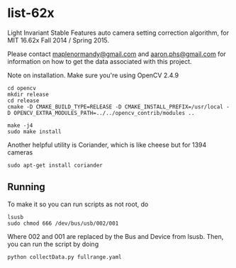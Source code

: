 list-62x
========

Light Invariant Stable Features auto camera setting correction algorithm, for MIT 16.62x Fall 2014 / Spring 2015.

Please contact maplenormandy@gmail.com and aaron.phs@gmail.com for information on how to get the data associated with this project.

Note on installation. Make sure you're using OpenCV 2.4.9

    cd opencv
    mkdir release
    cd release
    cmake -D CMAKE_BUILD_TYPE=RELEASE -D CMAKE_INSTALL_PREFIX=/usr/local -D OPENCV_EXTRA_MODULES_PATH=../../opencv_contrib/modules ..
    
    make -j4
    sudo make install

Another helpful utility is Coriander, which is like cheese but for 1394 cameras

    sudo apt-get install coriander

Running
-------

To make it so you can run scripts as not root, do

    lsusb
    sudo chmod 666 /dev/bus/usb/002/001

Where 002 and 001 are replaced by the Bus and Device from lsusb. Then, you can run the script by doing

    python collectData.py fullrange.yaml

